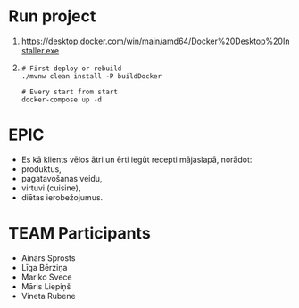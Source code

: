 # Run project
1. https://desktop.docker.com/win/main/amd64/Docker%20Desktop%20Installer.exe
1. ```
   # First deploy or rebuild
   ./mvnw clean install -P buildDocker
   
   # Every start from start
   docker-compose up -d   
   ```

# EPIC
- Es kā klients vēlos ātri un ērti iegūt recepti mājaslapā, norādot:
- produktus,
- pagatavošanas veidu,
- virtuvi (cuisine),
- diētas ierobežojumus.

# TEAM Participants

- Ainārs Sprosts
- Līga Bērziņa
- Mariko Svece
- Māris Liepiņš
- Vineta Rubene
